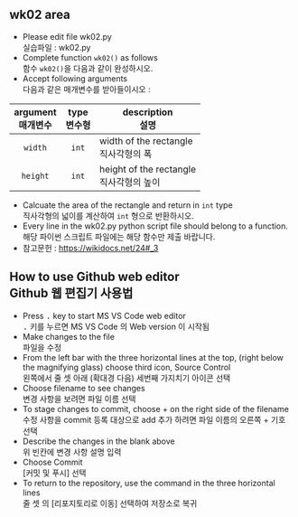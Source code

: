 ## wk02 area

* Please edit file wk02.py<br>실습파일 : wk02.py
* Complete function `wk02()` as follows<br>함수 `wk02()`을 다음과 같이 완성하시오.
* Accept following arguments<br>다음과 같은 매개변수를 받아들이시오 :

argument<br>매개변수 | type<br>변수형 | description<br>설명
:-----:|:-----:|-----
`width` | `int` | width of the rectangle<br>직사각형의 폭
`height` | `int` | height of the rectangle<br>직사각형의 높이

* Calcuate the area of the rectangle and return in `int` type<br>직사각형의 넓이를 계산하여 `int` 형으로 반환하시오.
* Every line in the wk02.py python script file should belong to a function.<br>해당 파이썬 스크립트 파일에는 해당 함수만 제출 바랍니다.
* 참고문헌 : https://wikidocs.net/24#_3

## How to use Github web editor<br>Github 웹 편집기 사용법
* Press <kbd>.</kbd> key to start MS VS Code web editor<br><kbd>.</kbd> 키를 누르면 MS VS Code 의 Web version 이 시작됨
* Make changes to the file<br>파일을 수정
* From the left bar with the three horizontal lines at the top, (right below the magnifying glass) choose third icon, Source Control<br>왼쪽에서 줄 셋 아래 (확대경 다음) 세번째 가지치기 아이콘 선택
* Choose filename to see changes<br>변경 사항을 보려면 파일 이름 선택
* To stage changes to commit, choose + on the right side of the filename <br>수정 사항을 commit 등록 대상으로 add 추가 하려면 파일 이름의 오른쪽 + 기호 선택
* Describe the changes in the blank above<br>위 빈칸에 변경 사항 설명 입력
* Choose Commit<br>[커밋 및 푸시] 선택
* To return to the repository, use the command in the three horizontal lines<br>줄 셋 의 [리포지토리로 이동] 선택하여 저장소로 복귀
